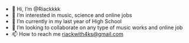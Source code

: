 - 👋 Hi, I’m @Riackkkk
- 👀 I’m interested in music, science and online jobs
- 🌱 I’m currently in my last year of High School
- 💞️ I’m looking to collaborate on any type of music works and online job
- 📫 How to reach me riackwith4ks@gmail.com

<!---
Riackkkk/Riackkkk is a ✨ special ✨ repository because its `README.md` (this file) appears on your GitHub profile.
You can click the Preview link to take a look at your changes.
--->
